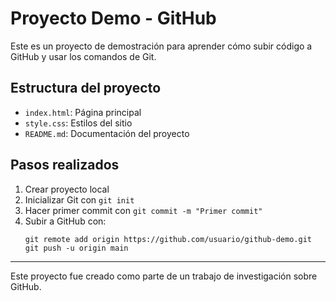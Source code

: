 # Proyecto Demo - GitHub

Este es un proyecto de demostración para aprender cómo subir código a GitHub y usar los comandos de Git.

## Estructura del proyecto

- `index.html`: Página principal
- `style.css`: Estilos del sitio
- `README.md`: Documentación del proyecto

## Pasos realizados

1. Crear proyecto local
2. Inicializar Git con `git init`
3. Hacer primer commit con `git commit -m "Primer commit"`
4. Subir a GitHub con:
   ```
   git remote add origin https://github.com/usuario/github-demo.git
   git push -u origin main
   ```

---

Este proyecto fue creado como parte de un trabajo de investigación sobre GitHub.
